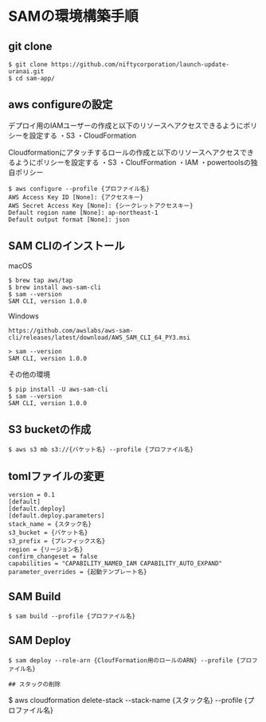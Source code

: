 # SAMの環境構築手順

## git clone
```
$ git clone https://github.com/niftycorporation/launch-update-uranai.git
$ cd sam-app/
```

## aws configureの設定

デプロイ用のIAMユーザーの作成と以下のリソースへアクセスできるようにポリシーを設定する
・S3
・CloudFormation

Cloudformationにアタッチするロールの作成と以下のリソースへアクセスできるようにポリシーを設定する
・S3
・CloufFormation
・IAM
・powertoolsの独自ポリシー

```
$ aws configure --profile {プロファイル名}
AWS Access Key ID [None]: {アクセスキー}
AWS Secret Access Key [None]: {シークレットアクセスキー}
Default region name [None]: ap-northeast-1
Default output format [None]: json
```

## SAM CLIのインストール

macOS
```
$ brew tap aws/tap
$ brew install aws-sam-cli
$ sam --version
SAM CLI, version 1.0.0
```

Windows
```
https://github.com/awslabs/aws-sam-cli/releases/latest/download/AWS_SAM_CLI_64_PY3.msi

> sam --version
SAM CLI, version 1.0.0
```

その他の環境
```
$ pip install -U aws-sam-cli
$ sam --version
SAM CLI, version 1.0.0
```

## S3 bucketの作成

```
$ aws s3 mb s3://{バケット名} --profile {プロファイル名}
```

## tomlファイルの変更

```
version = 0.1
[default]
[default.deploy]
[default.deploy.parameters]
stack_name = {スタック名}
s3_bucket = {バケット名}
s3_prefix = {プレフィックス名}
region = {リージョン名}
confirm_changeset = false
capabilities = "CAPABILITY_NAMED_IAM CAPABILITY_AUTO_EXPAND"
parameter_overrides = {起動テンプレート名}
```

## SAM Build

```
$ sam build --profile {プロファイル名}
```

## SAM Deploy

```
$ sam deploy --role-arn {CloufFormation用のロールのARN} --profile {プロファイル名}

## スタックの削除

```
$ aws cloudformation delete-stack --stack-name {スタック名} --profile {プロファイル名}
```